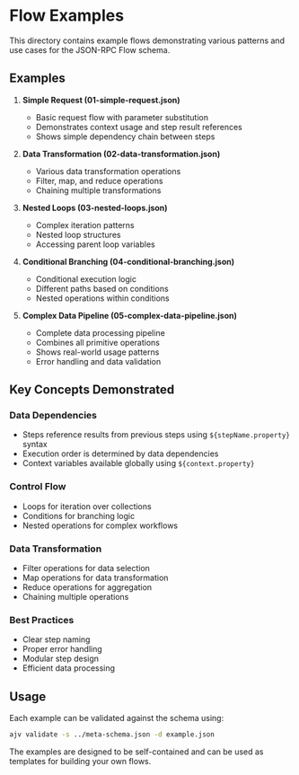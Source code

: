 # Flow Examples

This directory contains example flows demonstrating various patterns and use cases for the JSON-RPC Flow schema.

## Examples

1. **Simple Request (01-simple-request.json)**

   - Basic request flow with parameter substitution
   - Demonstrates context usage and step result references
   - Shows simple dependency chain between steps

2. **Data Transformation (02-data-transformation.json)**

   - Various data transformation operations
   - Filter, map, and reduce operations
   - Chaining multiple transformations

3. **Nested Loops (03-nested-loops.json)**

   - Complex iteration patterns
   - Nested loop structures
   - Accessing parent loop variables

4. **Conditional Branching (04-conditional-branching.json)**

   - Conditional execution logic
   - Different paths based on conditions
   - Nested operations within conditions

5. **Complex Data Pipeline (05-complex-data-pipeline.json)**
   - Complete data processing pipeline
   - Combines all primitive operations
   - Shows real-world usage patterns
   - Error handling and data validation

## Key Concepts Demonstrated

### Data Dependencies

- Steps reference results from previous steps using `${stepName.property}` syntax
- Execution order is determined by data dependencies
- Context variables available globally using `${context.property}`

### Control Flow

- Loops for iteration over collections
- Conditions for branching logic
- Nested operations for complex workflows

### Data Transformation

- Filter operations for data selection
- Map operations for data transformation
- Reduce operations for aggregation
- Chaining multiple operations

### Best Practices

- Clear step naming
- Proper error handling
- Modular step design
- Efficient data processing

## Usage

Each example can be validated against the schema using:

```bash
ajv validate -s ../meta-schema.json -d example.json
```

The examples are designed to be self-contained and can be used as templates for building your own flows.
